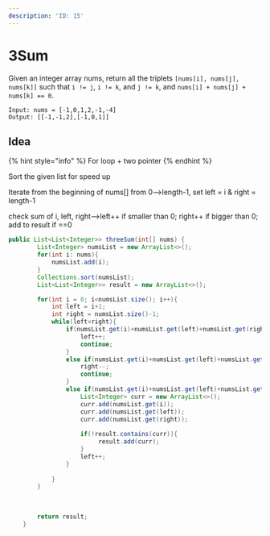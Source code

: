 ```yaml
---
description: 'ID: 15'
---
```


# 3Sum

Given an integer array nums, return all the triplets `[nums[i], nums[j], nums[k]]` such that `i != j`, `i != k`, and `j != k`, and `nums[i] + nums[j] + nums[k] == 0`.

```
Input: nums = [-1,0,1,2,-1,-4]
Output: [[-1,-1,2],[-1,0,1]]
```

## Idea

{% hint style="info" %}
For loop + two pointer
{% endhint %}

Sort the given list for speed up

Iterate from the beginning of nums\[] from 0-->length-1, set left = i & right = length-1

check sum of i, left, right-->left++ if smaller than 0; right++ if bigger than 0; add to result if ==0

```java
public List<List<Integer>> threeSum(int[] nums) {
        List<Integer> numsList = new ArrayList<>();
        for(int i: nums){
            numsList.add(i);
        }
        Collections.sort(numsList);
        List<List<Integer>> result = new ArrayList<>();

        for(int i = 0; i<numsList.size(); i++){
            int left = i+1;
            int right = numsList.size()-1;
            while(left<right){
                if(numsList.get(i)+numsList.get(left)+numsList.get(right)<0){
                    left++;
                    continue;
                }
                else if(numsList.get(i)+numsList.get(left)+numsList.get(right)>0){
                    right--;
                    continue;
                }
                else if(numsList.get(i)+numsList.get(left)+numsList.get(right)==0){
                    List<Integer> curr = new ArrayList<>();
                    curr.add(numsList.get(i));
                    curr.add(numsList.get(left));
                    curr.add(numsList.get(right));
                    
                    if(!result.contains(curr)){
                         result.add(curr);
                    }
                    left++;
                }
                
            }
        }
        
        
        
        return result;
    }
```

